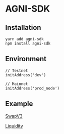 # AGNI-SDK


## Installation
  
  ```
  yarn add agni-sdk
  npm install agni-sdk
  ```


## Environment

  ```
  // Testnet
  initAddress('dev')

  // Mainnet
  initAddress('prod_node')
  ```


## Example

[SwapV3](test/swapV3/swapV3.spec.ts)

[Liquidity](test/pool/poolv3.spec.ts)


